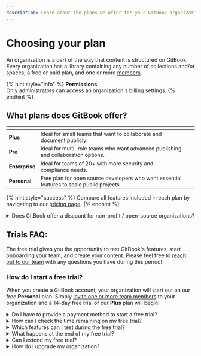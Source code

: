 ```yaml
---
description: Learn about the plans we offer for your GitBook organizations.
---
```


# Choosing your plan

An organization is a part of the way that content is structured on GitBook. Every organization has a library containing any number of collections and/or spaces, a free or paid plan, and one or more [members](../member-management/).

{% hint style="info" %}
**Permissions**\
Only administrators can access an organization's billing settings.
{% endhint %}

## What plans does GitBook offer?

<table data-card-size="large" data-view="cards"><thead><tr><th></th><th></th><th></th><th data-hidden data-card-cover data-type="files"></th></tr></thead><tbody><tr><td><strong>Plus</strong></td><td>Ideal for small teams that want to collaborate and document publicly.</td><td></td><td></td></tr><tr><td><strong>Pro</strong></td><td>Ideal for multi-role teams who want advanced publishing and collaboration options.</td><td></td><td></td></tr><tr><td><strong>Enterprise</strong></td><td>Ideal for teams of 20+ with more security and compliance needs.</td><td></td><td></td></tr><tr><td><strong>Personal</strong></td><td>Free plan for open source developers who want essential features to scale public projects.</td><td></td><td></td></tr></tbody></table>

{% hint style="success" %}
Compare all features included in each plan by navigating to our [pricing page](https://www.gitbook.com/pricing#pricingTable).
{% endhint %}

<details>

<summary>Does GitBook offer a discount for non-profit / open-source organizations?</summary>

We don't offer a discount, but we _do_ offer two options:

1. Our free **Personal** plan should suit many non-profit/open-source organizations.
2. For any organizations who need to collaborate on their docs with others _and_ who meet [our criteria](apply-for-the-non-profit-open-source-plan.md), we offer an **OSS** plan. [Click here for more information](apply-for-the-non-profit-open-source-plan.md).

</details>

## Trials FAQ:

The free trial gives you the opportunity to test GitBook's features, start onboarding your team, and create your content. Please feel free to [reach out to our team](../../faq/support.md) with any questions you have during this period!

### How do I start a free trial?

When you create a GitBook account, your organization will start out on our free **Personal** plan. Simply [invite one or more team members](../member-management/) to your organization and a 14-day free trial of our **Plus** plan will begin!

<details>

<summary>Do I have to provide a payment method to start a free trial?</summary>

No! We do not ask for any payment information during your free trial. If you decide to upgrade after your trial, we will ask for a payment method at that point.

</details>

<details>

<summary>How can I check the time remaining on my free trial?</summary>

Click on the settings ![](../../.gitbook/assets/settings.png) icon, which is located at the bottom of the sidebar, then click on **\[organization name] settings**. This will take you to the general tab of that organization's settings page. From there, click on the **plans** tab. You will see a banner on the plans page that tells you how many days remain on your free trial.

</details>

<details>

<summary>Which features can I test during the free trial?</summary>

You can test all of the features of the **Plus** plan. Please take a look at [our pricing page](https://www.gitbook.com/pricing) to compare all of the features of our plans.

</details>

<details>

<summary>What happens at the end of my free trial?</summary>

After the trial, the Plus plan will be cancelled and the organization will be downgraded to our free Personal plan. This means that all Plus features will be disabled, as will any additional users that you have invited to the organization. An upgrade will be required if you would like to restore those additional features or users.

</details>

<details>

<summary>Can I extend my free trial?</summary>

If you have a **large organization** and you are interested in the **Pro** or **Enterprise** plan, we'd love to offer you some more time to onboard your team! 😊 Please get in touch via [sales@gitbook.com](mailto:sales@gitbook.com) and we'll go through some requirements.

</details>

<details>

<summary>How do I upgrade my organization?</summary>

You can upgrade at any time during your free trial, or after the trial ends. To do this, click on the settings <img src="../../.gitbook/assets/settings.png" alt="" data-size="line"> icon, which is located at the bottom of the sidebar, then click on **\[organization name] settings**. This will take you to the general tab of that organization's settings page. From there, click on the **plans** tab. At the top, use the **toggle** to view either yearly or monthly pricing, click the **upgrade** button under your chosen plan, and follow the prompts to complete the upgrade.

</details>
